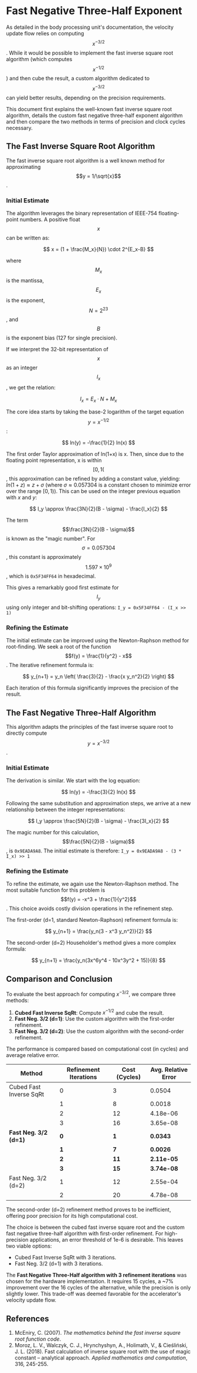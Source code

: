 # Fast Negative Three-Half Exponent

As detailed in the body processing unit's documentation, the velocity update flow relies on computing $$x^{-3/2}$$. While it would be possible to implement the fast inverse square root algorithm (which computes $$x^{-1/2}$$) and then cube the result, a custom algorithm dedicated to $$x^{-3/2}$$ can yield better results, depending on the precision requirements.

This document first explains the well-known fast inverse square root algorithm, details the custom fast negative three-half exponent algorithm and then compare the two methods in terms of precision and clock cycles necessary.

## The Fast Inverse Square Root Algorithm

The fast inverse square root algorithm is a well known method for approximating $$y = 1/\sqrt{x}$$.

### Initial Estimate

The algorithm leverages the binary representation of IEEE-754 floating-point numbers. A positive float $$x$$ can be written as:

$$
x = (1 + \frac{M_x}{N}) \cdot 2^{E_x-B}
$$

where $$M_x$$ is the mantissa, $$E_x$$ is the exponent, $$N=2^{23}$$, and $$B$$ is the exponent bias (127 for single precision).

If we interpret the 32-bit representation of $$x$$ as an integer $$I_x$$, we get the relation:

$$
I_x = E_x \cdot N + M_x
$$

The core idea starts by taking the base-2 logarithm of the target equation $$y = x^{-1/2}$$:

$$
ln(y) = -\frac{1}{2} ln(x)
$$

The first order Taylor approximation of ln(1+x) is x. Then, since due to the floating point representation, x is within $$[0,1($$, this approximation can be refined by adding a constant value, yielding:
$ln(1+z) \approx z + \sigma$ (where $\sigma \approx 0.057304$ is a constant chosen to minimize error over the range $[0,1)$).
This can be used on the integer previous equation with $x$ and $y$:

$$
I_y \approx \frac{3N}{2}(B - \sigma) - \frac{I_x}{2}
$$

The term $$\frac{3N}{2}(B - \sigma)$$ is known as the "magic number". For $$\sigma = 0.057304$$, this constant is approximately $$1.597 \times 10^9$$, which is `0x5F34FF64` in hexadecimal.

This gives a remarkably good first estimate for $$I_y$$ using only integer and bit-shifting operations:
`I_y = 0x5F34FF64 - (I_x >> 1)`

### Refining the Estimate

The initial estimate can be improved using the Newton-Raphson method for root-finding. We seek a root of the function $$f(y) = \frac{1}{y^2} - x$$. The iterative refinement formula is:

$$
y_{n+1} = y_n \left( \frac{3}{2} - \frac{x y_n^2}{2} \right)
$$

Each iteration of this formula significantly improves the precision of the result.

## The Fast Negative Three-Half Algorithm

This algorithm adapts the principles of the fast inverse square root to directly compute $$y = x^{-3/2}$$.

### Initial Estimate

The derivation is similar. We start with the log equation:

$$
ln(y) = -\frac{3}{2} ln(x)
$$

Following the same substitution and approximation steps, we arrive at a new relationship between the integer representations:

$$
I_y \approx \frac{5N}{2}(B - \sigma) - \frac{3I_x}{2}
$$

The magic number for this calculation, $$\frac{5N}{2}(B - \sigma)$$, is `0x9EADA9A8`. The initial estimate is therefore:
`I_y = 0x9EADA9A8 - (3 * I_x) >> 1`

### Refining the Estimate

To refine the estimate, we again use the Newton-Raphson method. The most suitable function for this problem is $$f(y) = -x^3 + \frac{1}{y^2}$$. This choice avoids costly division operations in the refinement step.

The first-order (d=1, standard Newton-Raphson) refinement formula is:

$$
y_{n+1} = \frac{y_n(3 - x^3 y_n^2)}{2}
$$

The second-order (d=2) Householder's method gives a more complex formula:

$$
y_{n+1} = \frac{y_n(3x^6y^4 - 10x^3y^2 + 15)}{8}
$$

## Comparison and Conclusion

To evaluate the best approach for computing $x^{-3/2}$, we compare three methods:
1.  **Cubed Fast Inverse SqRt**: Compute $x^{-1/2}$ and cube the result.
2.  **Fast Neg. 3/2 (d=1)**: Use the custom algorithm with the first-order refinement.
3.  **Fast Neg. 3/2 (d=2)**: Use the custom algorithm with the second-order refinement.

The performance is compared based on computational cost (in cycles) and average relative error.

| Method                               | Refinement Iterations | Cost (Cycles) | Avg. Relative Error |
| ------------------------------------ | --------------------- | ------------- | ------------------- |
| Cubed Fast Inverse SqRt              | 0                     | 3             | 0.0504              |
|                                      | 1                     | 8             | 0.0018              |
|                                      | 2                     | 12            | 4.18e-06            |
|                                      | 3                     | 16            | 3.65e-08            |
| **Fast Neg. 3/2 (d=1)**              | **0**                 | **1**         | **0.0343**          |
|                                      | **1**                 | **7**         | **0.0026**          |
|                                      | **2**                 | **11**        | **2.11e-05**        |
|                                      | **3**                 | **15**        | **3.74e-08**        |
| Fast Neg. 3/2 (d=2)                  | 1                     | 12            | 2.55e-04            |
|                                      | 2                     | 20            | 4.78e-08            |

The second-order (d=2) refinement method proves to be inefficient, offering poor precision for its high computational cost.

The choice is between the cubed fast inverse square root and the custom fast negative three-half algorithm with first-order refinement. For high-precision applications, an error threshold of 1e-6 is desirable. This leaves two viable options:
-   Cubed Fast Inverse SqRt with 3 iterations.
-   Fast Neg. 3/2 (d=1) with 3 iterations.

The **Fast Negative Three-Half algorithm with 3 refinement iterations** was chosen for the hardware implementation. It requires 15 cycles, a ~7% improvement over the 16 cycles of the alternative, while the precision is only slightly lower. This trade-off was deemed favorable for the accelerator's velocity update flow.

## References

1.  McEniry, C. (2007). *The mathematics behind the fast inverse square root function code*.
2.  Moroz, L. V., Walczyk, C. J., Hrynchyshyn, A., Holimath, V., & Cieśliński, J. L. (2018). Fast calculation of inverse square root with the use of magic constant – analytical approach. *Applied mathematics and computation*, 316, 245-255.